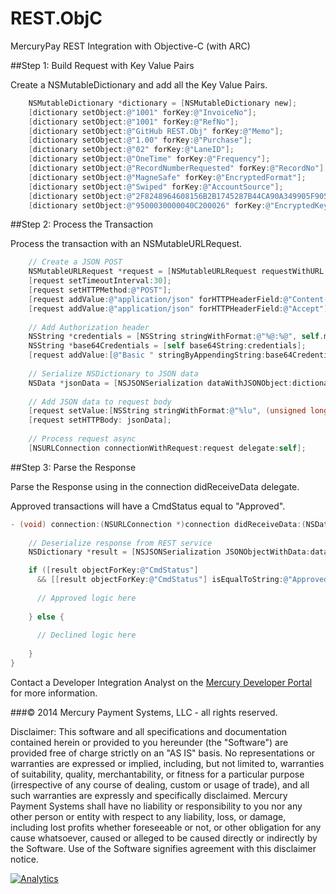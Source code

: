 REST.ObjC
=========
MercuryPay REST Integration with Objective-C (with ARC)

##Step 1: Build Request with Key Value Pairs
  
Create a NSMutableDictionary and add all the Key Value Pairs.
  
```Objective-C
    NSMutableDictionary *dictionary = [NSMutableDictionary new];
    [dictionary setObject:@"1001" forKey:@"InvoiceNo"];
    [dictionary setObject:@"1001" forKey:@"RefNo"];
    [dictionary setObject:@"GitHub REST.Obj" forKey:@"Memo"];
    [dictionary setObject:@"1.00" forKey:@"Purchase"];
    [dictionary setObject:@"02" forKey:@"LaneID"];
    [dictionary setObject:@"OneTime" forKey:@"Frequency"];
    [dictionary setObject:@"RecordNumberRequested" forKey:@"RecordNo"];
    [dictionary setObject:@"MagneSafe" forKey:@"EncryptedFormat"];
    [dictionary setObject:@"Swiped" forKey:@"AccountSource"];
    [dictionary setObject:@"2F8248964608156B2B1745287B44CA90A349905F905514ABE3979D7957F13804705684B1C9D5641C" forKey:@"EncryptedBlock"];
    [dictionary setObject:@"9500030000040C200026" forKey:@"EncryptedKey"];
```
##Step 2: Process the Transaction

Process the transaction with an NSMutableURLRequest.

```Objective-C
    // Create a JSON POST
    NSMutableURLRequest *request = [NSMutableURLRequest requestWithURL:[NSURL URLWithString:self.url]];
    [request setTimeoutInterval:30];
    [request setHTTPMethod:@"POST"];
    [request addValue:@"application/json" forHTTPHeaderField:@"Content-Type"];
    [request addValue:@"application/json" forHTTPHeaderField:@"Accept"];
  
    // Add Authorization header
    NSString *credentials = [NSString stringWithFormat:@"%@:%@", self.merchantID, self.merchantPassword];
    NSString *base64Credentials = [self base64String:credentials];
    [request addValue:[@"Basic " stringByAppendingString:base64Credentials] forHTTPHeaderField:@"Authorization"];
    
    // Serialize NSDictionary to JSON data
    NSData *jsonData = [NSJSONSerialization dataWithJSONObject:dictionary options:NSJSONWritingPrettyPrinted error:nil];
    
    // Add JSON data to request body
    [request setValue:[NSString stringWithFormat:@"%lu", (unsigned long)[jsonData length]] forHTTPHeaderField:@"Content-Length"];
    [request setHTTPBody: jsonData];
    
    // Process request async
    [NSURLConnection connectionWithRequest:request delegate:self];
```
##Step 3: Parse the Response

Parse the Response using in the connection didReceiveData delegate.

Approved transactions will have a CmdStatus equal to "Approved".

```Objective-C
- (void) connection:(NSURLConnection *)connection didReceiveData:(NSData *)data {
    
    // Deserialize response from REST service
    NSDictionary *result = [NSJSONSerialization JSONObjectWithData:data options:kNilOptions error:nil];

    if ([result objectForKey:@"CmdStatus"]
      && [[result objectForKey:@"CmdStatus"] isEqualToString:@"Approved"]) {
      
      // Approved logic here
      
    } else {
      
      // Declined logic here
      
    }
}
```

Contact a Developer Integration Analyst on the [Mercury Developer Portal](http://developer.mercurypay.com/solutions/mobiletablet-retail-json-objectivec/) for more information.

###© 2014 Mercury Payment Systems, LLC - all rights reserved.

Disclaimer:
This software and all specifications and documentation contained herein or provided to you hereunder (the "Software") are provided free of charge strictly on an "AS IS" basis. No representations or warranties are expressed or implied, including, but not limited to, warranties of suitability, quality, merchantability, or fitness for a particular purpose (irrespective of any course of dealing, custom or usage of trade), and all such warranties are expressly and specifically disclaimed. Mercury Payment Systems shall have no liability or responsibility to you nor any other person or entity with respect to any liability, loss, or damage, including lost profits whether foreseeable or not, or other obligation for any cause whatsoever, caused or alleged to be caused directly or indirectly by the Software. Use of the Software signifies agreement with this disclaimer notice.

[![Analytics](https://ga-beacon.appspot.com/UA-1785046-22/REST.ObjC/readme?pixel)](https://github.com/igrigorik/ga-beacon)


